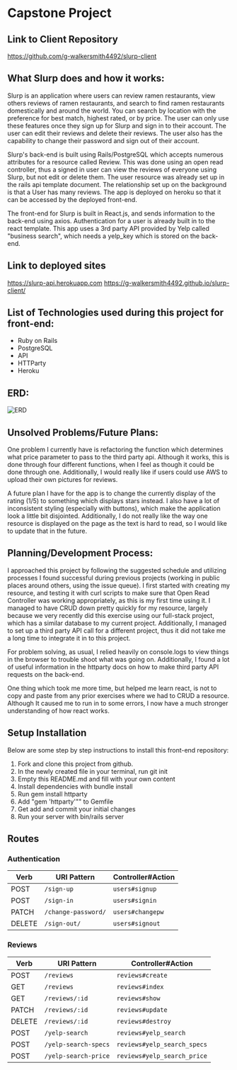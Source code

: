 # Capstone Project

## Link to Client Repository

https://github.com/g-walkersmith4492/slurp-client

## What Slurp does and how it works:

Slurp is an application where users can review ramen restaurants, view others reviews of ramen restaurants, and search to find ramen restaurants domestically and around the world.  You can search by location with the preference for best match, highest rated, or by price.  The user can only use these features once they sign up for Slurp and sign in to their account.  The user can edit their reviews and delete their reviews.  The user also has the capability to change their password and sign out of their account.

Slurp's back-end is built using Rails/PostgreSQL which accepts numerous attributes for a resource called Review.  This was done using an open read controller, thus a signed in user can view the reviews of everyone using Slurp, but not edit or delete them.  The user resource was already set up in the rails api template document.  The relationship set up on the background is that a User has many reviews.  The app is deployed on heroku so that it can be accessed by the deployed front-end.

The front-end for Slurp is built in React.js, and sends information to the back-end using axios.  Authentication for a user is already built in to the react template.  This app uses a 3rd party API provided by Yelp called "business search", which needs a yelp_key which is stored on the back-end.


## Link to deployed sites

https://slurp-api.herokuapp.com
https://g-walkersmith4492.github.io/slurp-client/


## List of Technologies used during this project for front-end:

- Ruby on Rails
- PostgreSQL
- API
- HTTParty
- Heroku


## ERD:

 ![ERD](https://i.imgur.com/9AODcvI.jpg)




## Unsolved Problems/Future Plans:

One problem I currently have is refactoring the function which determines what price parameter to pass to the third party api.  Although it works, this is done through four different functions, when I feel as though it could be done through one.  Additionally, I would really like if users could use AWS to upload their own pictures for reviews.

A future plan I have for the app is to change the currently display of the rating (1/5) to something which displays stars instead.  I also have a lot of inconsistent styling (especially with buttons), which make the application look a little bit disjointed.  Additionally, I do not really like the way one resource is displayed on the page as the text is hard to read, so I would like to update that in the future.

## Planning/Development Process:

I approached this project by following the suggested schedule and utilizing processes I found successful during previous projects (working in public places around others, using the issue queue).  I first started with creating my resource, and testing it with curl scripts to make sure that Open Read Controller was working appropriately, as this is my first time using it.  I managed to have CRUD down pretty quickly for my resource, largely because we very recently did this exercise using our full-stack project, which has a similar database to my current project.  Additionally, I managed to set up a third party API call for a different project, thus it did not take me a long time to integrate it in to this project.

For problem solving, as usual, I relied heavily on console.logs to view things in the browser to trouble shoot what was going on.  Additionally, I found a lot of useful information in the httparty docs on how to make third party API requests on the back-end.

One thing which took me more time, but helped me learn react, is not to copy and paste from any prior exercises where we had to CRUD a resource. Although It caused me to run in to some errors, I now have a much stronger understanding of how react works.


## Setup Installation

Below are some step by step instructions to install this front-end repository:

1. Fork and clone this project from github.
2. In the newly created file in your terminal, run git init
3. Empty this README.md and fill with your own content
4. Install dependencies with bundle install
5. Run gem install httparty
6. Add "gem 'httparty'"" to Gemfile
7. Get add and commit your initial changes
8. Run your server with bin/rails server

## Routes

### Authentication
| Verb   | URI Pattern            | Controller#Action |
|--------|------------------------|-------------------|
| POST   | `/sign-up`             | `users#signup`    |
| POST   | `/sign-in`             | `users#signin`    |
| PATCH  | `/change-password/`    | `users#changepw`  |
| DELETE | `/sign-out/`           | `users#signout`   |
### Reviews
| Verb   | URI Pattern            | Controller#Action |
|--------|------------------------|-------------------|
| POST   | `/reviews`               | `reviews#create`    |
| GET    | `/reviews`               | `reviews#index`     |
| GET    | `/reviews/:id`           | `reviews#show`     |
| PATCH  | `/reviews/:id`           | `reviews#update`    |
| DELETE | `/reviews/:id`           | `reviews#destroy`   |
| POST   | `/yelp-search`       | `reviews#yelp_search` |
| POST   | `/yelp-search-specs`   | `reviews#yelp_search_specs` |
| POST | `/yelp-search-price`   | `reviews#yelp_search_price` |
